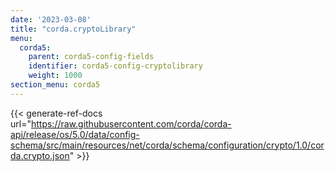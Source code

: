```yaml
---
date: '2023-03-08'
title: "corda.cryptoLibrary"
menu:
  corda5:
    parent: corda5-config-fields
    identifier: corda5-config-cryptolibrary
    weight: 1000
section_menu: corda5
---
```


{{< generate-ref-docs url="https://raw.githubusercontent.com/corda/corda-api/release/os/5.0/data/config-schema/src/main/resources/net/corda/schema/configuration/crypto/1.0/corda.crypto.json" >}}